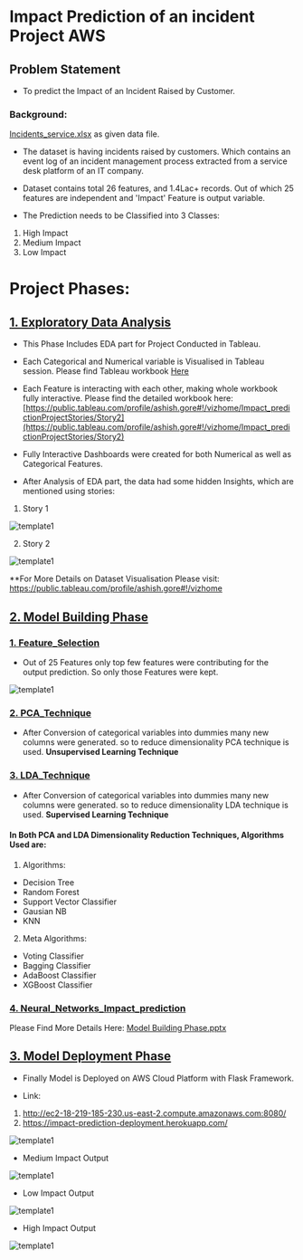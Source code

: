 # Impact Prediction of an incident Project AWS

## Problem Statement 
- To predict the Impact of an Incident Raised by Customer.

### Background:

[Incidents_service.xlsx](https://github.com/Ashish-Gore/Impact-Prediction-of-an-incident-Project/blob/master/Incidents_service.xlsx) as given data file.

- The dataset is having incidents raised by customers. Which contains an event log of an incident management process extracted from a service desk platform of an IT company.

- Dataset contains total 26 features, and 1.4Lac+ records. Out of which 25 features are independent and 'Impact' Feature is output variable.

- The Prediction needs to be Classified into 3 Classes:
1. High Impact
2. Medium Impact
3. Low Impact

# Project Phases:

## [1. Exploratory Data Analysis](https://github.com/Ashish-Gore/Impact-Prediction-of-an-incident-Project/tree/master/1.%20Exploratory%20Data%20Analysis)

- This Phase Includes EDA part for Project Conducted in Tableau.

- Each Categorical and Numerical variable is Visualised in Tableau session. Please find Tableau workbook [Here](https://github.com/Ashish-Gore/Impact-Prediction-of-an-incident-Project/blob/master/1.%20Exploratory%20Data%20Analysis/Impact_prediction%20Project%20Stories%20And%20Insights.twbx)

- Each Feature is interacting with each other, making whole workbook fully interactive. Please find the detailed workbook here: [https://public.tableau.com/profile/ashish.gore#!/vizhome/Impact_predictionProjectStories/Story2](https://public.tableau.com/profile/ashish.gore#!/vizhome/Impact_predictionProjectStories/Story2)

- Fully Interactive Dashboards were created for both Numerical as well as Categorical Features.

- After Analysis of EDA part, the data had some hidden Insights, which are mentioned using stories:

1. Story 1

![template1](https://github.com/Ashish-Gore/Impact-Prediction-of-an-incident-Project/blob/master/1.%20Exploratory%20Data%20Analysis/Story%201%20EDA.jpg)

2. Story 2

![template1](https://github.com/Ashish-Gore/Impact-Prediction-of-an-incident-Project/blob/master/1.%20Exploratory%20Data%20Analysis/Story%202%20EDA.jpg)

**For More Details on Dataset Visualisation Please visit: https://public.tableau.com/profile/ashish.gore#!/vizhome

## [2. Model Building Phase](https://github.com/Ashish-Gore/Impact-Prediction-of-an-incident-Project/tree/master/2.%20Model%20Building%20Phase)

### [1. Feature_Selection](https://github.com/Ashish-Gore/Impact-Prediction-of-an-incident-Project/blob/master/2.%20Model%20Building%20Phase/1.%20Feature_Selection.ipynb)
- Out of 25 Features only top few features were contributing for the output prediction. So only those Features were kept.

![template1](https://github.com/Ashish-Gore/Impact-Prediction-of-an-incident-Project/blob/master/2.%20Model%20Building%20Phase/Imp_Features.JPG)

### [2. PCA_Technique](https://github.com/Ashish-Gore/Impact-Prediction-of-an-incident-Project/blob/master/2.%20Model%20Building%20Phase/2.%20PCA_Technique.ipynb)

- After Conversion of categorical variables into dummies many new columns were generated. so to reduce dimensionality PCA technique is used.
**Unsupervised Learning Technique**

### [3. LDA_Technique](https://github.com/Ashish-Gore/Impact-Prediction-of-an-incident-Project/blob/master/2.%20Model%20Building%20Phase/3.%20LDA_Technique.ipynb)

- After Conversion of categorical variables into dummies many new columns were generated. so to reduce dimensionality LDA technique is used.
**Supervised Learning Technique**

#### In Both PCA and LDA Dimensionality Reduction Techniques, Algorithms Used are:

1. Algorithms:

- Decision Tree
- Random Forest
- Support Vector Classifier
- Gausian NB
- KNN

2. Meta Algorithms:

- Voting Classifier
- Bagging Classifier 
- AdaBoost Classifier
- XGBoost Classifier


### [4. Neural_Networks_Impact_prediction](https://github.com/Ashish-Gore/Impact-Prediction-of-an-incident-Project/blob/master/2.%20Model%20Building%20Phase/4.%20Neural_Networks_Impact_prediction.ipynb)

Please Find More Details Here: [Model Building Phase.pptx](https://github.com/Ashish-Gore/Impact-Prediction-of-an-incident-Project/blob/master/2.%20Model%20Building%20Phase/Model%20Building%20Phase.pptx)


## [3. Model Deployment Phase](https://github.com/Ashish-Gore/Impact-Prediction-of-an-incident-Project/blob/master/Impact_Prediction_final_Model_py.ipynb)

- Finally Model is Deployed on AWS Cloud Platform with Flask Framework.

- Link: 
1. http://ec2-18-219-185-230.us-east-2.compute.amazonaws.com:8080/
2. https://impact-prediction-deployment.herokuapp.com/

![template1](https://github.com/Ashish-Gore/Impact-Prediction-of-an-incident-Project/blob/master/templates/SS1.JPG)

- Medium Impact Output

![template1](https://github.com/Ashish-Gore/Impact-Prediction-of-an-incident-Project/blob/master/templates/SS2.JPG)

- Low Impact Output

![template1](https://github.com/Ashish-Gore/Impact-Prediction-of-an-incident-Project/blob/master/templates/SS3.JPG)

- High Impact Output

![template1](https://github.com/Ashish-Gore/Impact-Prediction-of-an-incident-Project/blob/master/templates/SS4.JPG)

